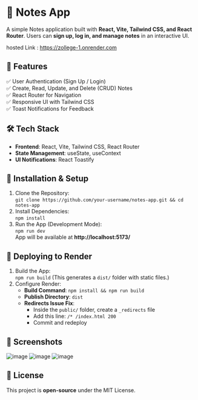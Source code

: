 # 📒 Notes App

A simple Notes application built with **React, Vite, Tailwind CSS, and React Router**. Users can **sign up, log in, and manage notes** in an interactive UI.


hosted Link : https://zollege-1.onrender.com
## 🚀 Features
✅ User Authentication (Sign Up / Login)  
✅ Create, Read, Update, and Delete (CRUD) Notes  
✅ React Router for Navigation  
✅ Responsive UI with Tailwind CSS  
✅ Toast Notifications for Feedback  

## 🛠️ Tech Stack
- **Frontend**: React, Vite, Tailwind CSS, React Router  
- **State Management**: useState, useContext  
- **UI Notifications**: React Toastify  

## 🔧 Installation & Setup  
1. Clone the Repository:  
   `git clone https://github.com/your-username/notes-app.git && cd notes-app`  
2. Install Dependencies:  
   `npm install`  
3. Run the App (Development Mode):  
   `npm run dev`  
   App will be available at **http://localhost:5173/**  

## 🚀 Deploying to Render  
1. Build the App:  
   `npm run build` (This generates a `dist/` folder with static files.)  
2. Configure Render:  
   - **Build Command**: `npm install && npm run build`  
   - **Publish Directory**: `dist`  
   - **Redirects Issue Fix**:  
     - Inside the `public/` folder, create a `_redirects` file  
     - Add this line: `/* /index.html 200`  
     - Commit and redeploy  

## 📸 Screenshots  
![image](https://github.com/user-attachments/assets/00f8664a-ca30-4f25-b5eb-43967c9ffc08)
![image](https://github.com/user-attachments/assets/e63510ee-40c4-45a9-81f6-910b3cd0509a)
![image](https://github.com/user-attachments/assets/6d502cf8-784c-4452-a1e7-d48927133013)



## 📜 License  
This project is **open-source** under the MIT License.  

